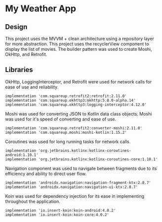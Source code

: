 # My Weather App

## Design
This project uses the MVVM + clean architecture using a repository layer for more abstraction. 
This project uses the recyclerView component to display the list of movies. 
The builder pattern was used to create Moshi, OkHttp, and Retrofit.

## Libraries
OkHttp, LoggingInterceptor, and Retrofit were used for network calls for ease of use and reliability.
```
implementation 'com.squareup.retrofit2:retrofit:2.11.0'
implementation 'com.squareup.okhttp3:okhttp:5.0.0-alpha.14'
implementation 'com.squareup.okhttp3:logging-interceptor:4.12.0'
```

Moshi was used for converting JSON to Kotlin data class objects.
Moshi was used for it's speed of converting and ease of use.
```
implementation 'com.squareup.retrofit2:converter-moshi:2.11.0'
implementation 'com.squareup.moshi:moshi-kotlin:1.15.2'
```

Coroutines was used for long running tasks for network calls.
```
implementation 'org.jetbrains.kotlinx:kotlinx-coroutines-android:1.10.1'
implementation 'org.jetbrains.kotlinx:kotlinx-coroutines-core:1.10.1'
```

Navigation component was used to navigate between fragments due to its efficiency and ability
to direct user flow.
```
implementation 'androidx.navigation:navigation-fragment-ktx:2.8.7'
implementation 'androidx.navigation:navigation-ui-ktx:2.8.7'
```

Koin was used for dependency injection for its ease in implementing throughout the application.
```
implementation 'io.insert-koin:koin-android:4.0.2'
implementation 'io.insert-koin:koin-core:4.0.2'
```
